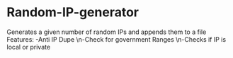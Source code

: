 # Random-IP-generator
Generates a given number of random IPs and appends them to a file
Features:
  -Anti IP Dupe
  \n-Check for government Ranges
  \n-Checks if IP is local or private
